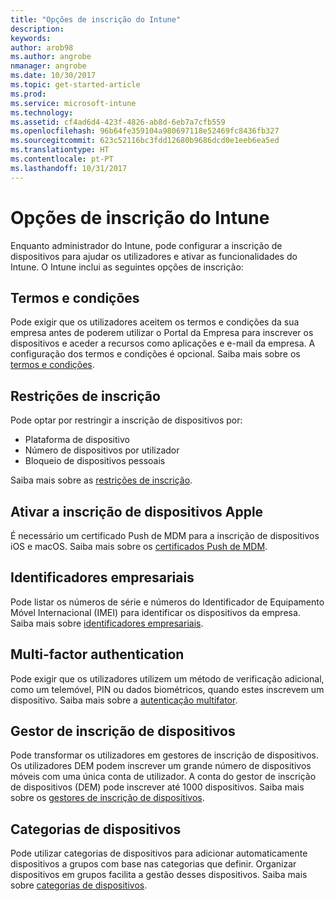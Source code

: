 ```yaml
---
title: "Opções de inscrição do Intune"
description: 
keywords: 
author: arob98
ms.author: angrobe
nmanager: angrobe
ms.date: 10/30/2017
ms.topic: get-started-article
ms.prod: 
ms.service: microsoft-intune
ms.technology: 
ms.assetid: cf4ad6d4-423f-4826-ab8d-6eb7a7cfb559
ms.openlocfilehash: 96b64fe359104a980697118e52469fc8436fb327
ms.sourcegitcommit: 623c52116bc3fdd12680b9686dcd0e1eeb6ea5ed
ms.translationtype: HT
ms.contentlocale: pt-PT
ms.lasthandoff: 10/31/2017
---
```

# <a name="enrollment-options-for-intune"></a>Opções de inscrição do Intune

Enquanto administrador do Intune, pode configurar a inscrição de dispositivos para ajudar os utilizadores e ativar as funcionalidades do Intune.  O Intune inclui as seguintes opções de inscrição:

## <a name="terms-and-conditions"></a>Termos e condições

Pode exigir que os utilizadores aceitem os termos e condições da sua empresa antes de poderem utilizar o Portal da Empresa para inscrever os dispositivos e aceder a recursos como aplicações e e-mail da empresa. A configuração dos termos e condições é opcional. Saiba mais sobre os [termos e condições](terms-and-conditions-create.md).

## <a name="enrollment-restrictions"></a>Restrições de inscrição

Pode optar por restringir a inscrição de dispositivos por:
- Plataforma de dispositivo
- Número de dispositivos por utilizador
- Bloqueio de dispositivos pessoais

Saiba mais sobre as [restrições de inscrição](enrollment-restrictions-set.md).

## <a name="enable-apple-device-enrollment"></a>Ativar a inscrição de dispositivos Apple

É necessário um certificado Push de MDM para a inscrição de dispositivos iOS e macOS. Saiba mais sobre os [certificados Push de MDM](apple-mdm-push-certificate-get.md).

## <a name="corporate-identifiers"></a>Identificadores empresariais

Pode listar os números de série e números do Identificador de Equipamento Móvel Internacional (IMEI) para identificar os dispositivos da empresa. Saiba mais sobre [identificadores empresariais](corporate-identifiers-add.md).
## <a name="multi-factor-authentication"></a>Multi-factor authentication

Pode exigir que os utilizadores utilizem um método de verificação adicional, como um telemóvel, PIN ou dados biométricos, quando estes inscrevem um dispositivo. Saiba mais sobre a [autenticação multifator](multi-factor-authentication.md).

## <a name="device-enrollment-manager"></a>Gestor de inscrição de dispositivos
Pode transformar os utilizadores em gestores de inscrição de dispositivos.  Os utilizadores DEM podem inscrever um grande número de dispositivos móveis com uma única conta de utilizador. A conta do gestor de inscrição de dispositivos (DEM) pode inscrever até 1000 dispositivos. Saiba mais sobre os [gestores de inscrição de dispositivos](device-enrollment-manager-enroll.md).

## <a name="device-categories"></a>Categorias de dispositivos

Pode utilizar categorias de dispositivos para adicionar automaticamente dispositivos a grupos com base nas categorias que definir. Organizar dispositivos em grupos facilita a gestão desses dispositivos. Saiba mais sobre [categorias de dispositivos](device-group-mapping.md).
